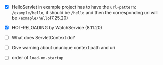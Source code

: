 - [x] HelloServlet in example project has to have the `url-pattern`: `/example/hello`, it should be `/hello` and then the corresponding uri will be `/exmaple/hello`(7.25.20)
- [x] HOT-RELOADING by WatchService (8.11.20)
- [ ] What does ServletContext do?
- [ ] Give warning about ununique context path and uri
- [ ] order of `load-on-startup`

